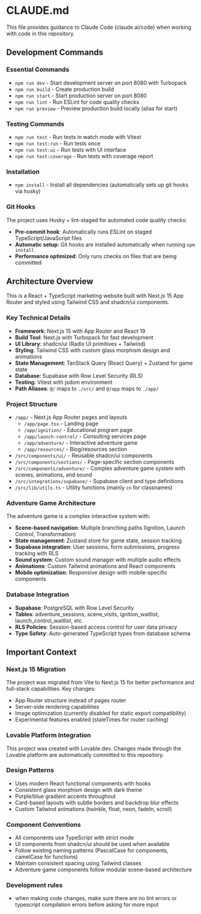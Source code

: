 # CLAUDE.md

This file provides guidance to Claude Code (claude.ai/code) when working with code in this repository.

## Development Commands

### Essential Commands

- `npm run dev` - Start development server on port 8080 with Turbopack
- `npm run build` - Create production build
- `npm run start` - Start production server on port 8080
- `npm run lint` - Run ESLint for code quality checks
- `npm run preview` - Preview production build locally (alias for start)

### Testing Commands

- `npm run test` - Run tests in watch mode with Vitest
- `npm run test:run` - Run tests once
- `npm run test:ui` - Run tests with UI interface
- `npm run test:coverage` - Run tests with coverage report

### Installation

- `npm install` - Install all dependencies (automatically sets up git hooks via husky)

### Git Hooks

The project uses Husky + lint-staged for automated code quality checks:

- **Pre-commit hook**: Automatically runs ESLint on staged TypeScript/JavaScript files
- **Automatic setup**: Git hooks are installed automatically when running `npm install`
- **Performance optimized**: Only runs checks on files that are being committed

## Architecture Overview

This is a React + TypeScript marketing website built with Next.js 15 App Router and styled using Tailwind CSS and shadcn/ui components.

### Key Technical Details

- **Framework**: Next.js 15 with App Router and React 19
- **Build Tool**: Next.js with Turbopack for fast development
- **UI Library**: shadcn/ui (Radix UI primitives + Tailwind)
- **Styling**: Tailwind CSS with custom glass morphism design and animations
- **State Management**: TanStack Query (React Query) + Zustand for game state
- **Database**: Supabase with Row Level Security (RLS)
- **Testing**: Vitest with jsdom environment
- **Path Aliases**: `@/` maps to `./src/` and `@/app` maps to `./app/`

### Project Structure

- `/app/` - Next.js App Router pages and layouts
  - `/app/page.tsx` - Landing page
  - `/app/ignition/` - Educational program page
  - `/app/launch-control/` - Consulting services page
  - `/app/adventure/` - Interactive adventure game
  - `/app/resources/` - Blog/resources section
- `/src/components/ui/` - Reusable shadcn/ui components
- `/src/components/sections/` - Page-specific section components
- `/src/components/adventure/` - Complex adventure game system with scenes, animations, and sound
- `/src/integrations/supabase/` - Supabase client and type definitions
- `/src/lib/utils.ts` - Utility functions (mainly `cn` for classnames)

### Adventure Game Architecture

The adventure game is a complex interactive system with:

- **Scene-based navigation**: Multiple branching paths (Ignition, Launch Control, Transformation)
- **State management**: Zustand store for game state, session tracking
- **Supabase integration**: User sessions, form submissions, progress tracking with RLS
- **Sound system**: Custom sound manager with multiple audio effects
- **Animations**: Custom Tailwind animations and React components
- **Mobile optimization**: Responsive design with mobile-specific components

### Database Integration

- **Supabase**: PostgreSQL with Row Level Security
- **Tables**: adventure_sessions, scene_visits, ignition_waitlist, launch_control_waitlist, etc.
- **RLS Policies**: Session-based access control for user data privacy
- **Type Safety**: Auto-generated TypeScript types from database schema

## Important Context

### Next.js 15 Migration

The project was migrated from Vite to Next.js 15 for better performance and full-stack capabilities. Key changes:

- App Router structure instead of pages router
- Server-side rendering capabilities
- Image optimization (currently disabled for static export compatibility)
- Experimental features enabled (staleTimes for router caching)

### Lovable Platform Integration

This project was created with Lovable.dev. Changes made through the Lovable platform are automatically committed to this repository.

### Design Patterns

- Uses modern React functional components with hooks
- Consistent glass morphism design with dark theme
- Purple/blue gradient accents throughout
- Card-based layouts with subtle borders and backdrop blur effects
- Custom Tailwind animations (twinkle, float, neon, fadeIn, scroll)

### Component Conventions

- All components use TypeScript with strict mode
- UI components from shadcn/ui should be used when available
- Follow existing naming patterns (PascalCase for components, camelCase for functions)
- Maintain consistent spacing using Tailwind classes
- Adventure game components follow modular scene-based architecture

### Development rules

- when making code changes, make sure there are no lint errors or typescript compilation errors before asking for more input

